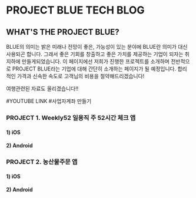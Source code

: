 # PROJECT BLUE TECH BLOG
## WHAT'S THE PROJECT BLUE?
BLUE의 의미는 밝은 미래나 전망이 좋은, 가능성이 있는 분야에 BLUE란 의미가 대신 사용되곤 합니다. 그래서 좋은 기회를 창출하고 좋은 가치를 제공하는 기업이 되자는 취지하에 만들게되었습니다. 이 페이지에선 저희가 진행한 프로젝트를 소개하며 전반적으로 PROJECT BLUE라는 기업에 대해 간단히 소개하는 페이지가 될 예정입니다.
합리적인 가격과 신속한 속도로 고객님의 비용을 절약해드리겠습니다!

여행관련된 자료도 올리겠습니다!!

#YOUTUBE LINK
#사업자계좌 만들기
### PROJECT 1. Weekly52 일용직 주 52시간 체크 앱 

#### 1) iOS
#### 2) Android

### PROJECT 2. 농산물주문 앱
#### 1) iOS
#### 2) Android
